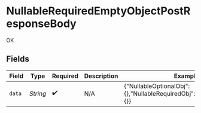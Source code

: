 # NullableRequiredEmptyObjectPostResponseBody

OK


## Fields

| Field                                                                  | Type                                                                   | Required                                                               | Description                                                            | Example                                                                |
| ---------------------------------------------------------------------- | ---------------------------------------------------------------------- | ---------------------------------------------------------------------- | ---------------------------------------------------------------------- | ---------------------------------------------------------------------- |
| `data`                                                                 | *String*                                                               | :heavy_check_mark:                                                     | N/A                                                                    | {"NullableOptionalObj":{},"NullableRequiredObj":null,"RequiredObj":{}} |
